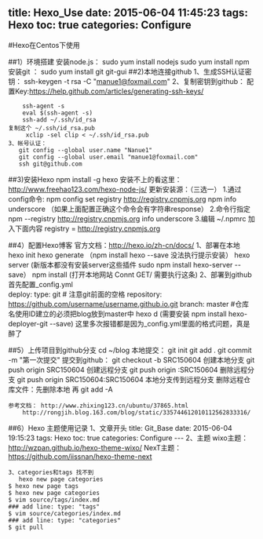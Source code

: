 title: Hexo_Use
date: 2015-06-04 11:45:23
tags: Hexo
toc: true
categories: Configure
---
#Hexo在Centos下使用

##1）环境搭建
    安装node.js：  sudo yum install nodejs
                   sudo yum install npm
	安装git ：     sudo yum install git  git-gui
##2)本地连接github
	1、生成SSH认证密钥： ssh-keygen -t rsa -C "manue1@foxmail.com"
	2、复制密钥到github： 
		配置Key:https://help.github.com/articles/generating-ssh-keys/
       
        ssh-agent -s
        eval $(ssh-agent -s)
        ssh-add ~/.ssh/id_rsa
    复制这个 ~/.ssh/id_rsa.pub
         xclip -sel clip < ~/.ssh/id_rsa.pub
	3、帐号认证：
	   git config --global user.name "Nanue1"
  	   git config --global user.email "manue1@foxmail.com"
  	   ssh git@github.com
<!--more-->     
##3)安装Hexo
	npm install -g hexo 
	安装不上的看这里：http://www.freehao123.com/hexo-node-js/
	更新安装源：（三选一）
		1.通过config命令:
		  npm config set registry http://registry.cnpmjs.org 
		  npm info underscore （如果上面配置正确这个命令会有字符串response）
		2.命令行指定
		  npm --registry http://registry.cnpmjs.org info underscore 
		3.编辑 ~/.npmrc 加入下面内容
		  registry = http://registry.cnpmjs.org


##4）配置Hexo博客
	官方文档：http://hexo.io/zh-cn/docs/
      1、部署在本地	
	hexo init
 	hexo generate （npm install hexo --save 没法执行提示安装）
	hexo server   (新版本都没有安装server这些插件 sudo npm install hexo-server --save）
	npm install	(打开本地网站 Connt GET/  需要执行这条)
      2、部署到github
	 首先配置_config.yml  
		deploy:
		  type: git # 注意git前面的空格
		  repository: https://github.com/username/username.github.io.git
		  branch: master #仓库名使用ID建立的必须把blog放到master中
	 hexo d  (需要安装 npm install hexo-deployer-git --save)
       这里多次报错都是因为_config.yml里面的格式问题，真是醉了


##5）上传项目到github分支
	cd ~/blog
    本地提交： 
	git init
	git add .
	git commit -m "第一次提交"
    提交到github：
  	git checkout -b SRC150604	 	创建本地分支
	git push origin SRC150604		创建远程分支
	git push origin :SRC150604		删除远程分支
	git push origin SRC150604:SRC150604 本地分支传到远程分支
	删除远程仓库文件：先删除本地  再  git add -A 
 
    参考文档： http://www.zhixing123.cn/ubuntu/37865.html
		http://rongjih.blog.163.com/blog/static/335744612010112562833316/


##6）Hexo 主题使用记录
	1、文章开头
		title: Git_Base
		date: 2015-06-04 19:15:23
		tags: Hexo
		toc: true
		categories: Configure
		---
	2、主题
	wixo主题： http://wzpan.github.io/hexo-theme-wixo/
	NexT主题： https://github.com/iissnan/hexo-theme-next

	3、categories和tags 找不到
	   hexo new page categories
	$ hexo new page tags
	$ hexo new page categories
	$ vim source/tags/index.md 
	### add line: type: "tags"
	$ vim source/categories/index.md
	### add line: type: "categories"
	$ git pull

